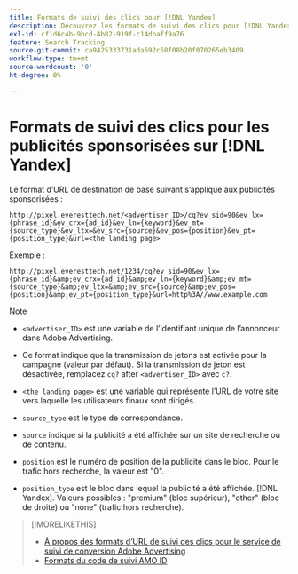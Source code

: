 ```yaml
---
title: Formats de suivi des clics pour [!DNL Yandex]
description: Découvrez les formats de suivi des clics pour [!DNL Yandex] comptes.
exl-id: cf1d6c4b-9bcd-4b82-919f-c14dbaff9a76
feature: Search Tracking
source-git-commit: ca9425333731ada692c68f08b20f070265eb3409
workflow-type: tm+mt
source-wordcount: '0'
ht-degree: 0%

---
```


# Formats de suivi des clics pour les publicités sponsorisées sur [!DNL Yandex]

Le format d’URL de destination de base suivant s’applique aux publicités sponsorisées :

`http://pixel.everesttech.net/<advertiser_ID>/cq?ev_sid=90&ev_lx={phrase_id}&ev_crx={ad_id}&ev_ln={keyword}&ev_mt={source_type}&ev_ltx=&ev_src={source}&ev_pos={position}&ev_pt={position_type}&url=<the landing page>`

Exemple :

`http://pixel.everesttech.net/1234/cq?ev_sid=90&ev_lx={phrase_id}&amp;ev_crx={ad_id}&amp;ev_ln={keyword}&amp;ev_mt={source_type}&amp;ev_ltx=&amp;ev_src={source}&amp;ev_pos={position}&amp;ev_pt={position_type}&url=http%3A//www.example.com`

>[!NOTE]
>
>* `<advertiser_ID>` est une variable de l’identifiant unique de l’annonceur dans Adobe Advertising.
>
>* Ce format indique que la transmission de jetons est activée pour la campagne (valeur par défaut). Si la transmission de jeton est désactivée, remplacez `cq?` after `<advertiser_ID>` avec `c?`.
>
>* `<the landing page>` est une variable qui représente l’URL de votre site vers laquelle les utilisateurs finaux sont dirigés.
>
>* `source_type`  est le type de correspondance.
>
>* `source` indique si la publicité a été affichée sur un site de recherche ou de contenu.
>
>* `position` est le numéro de position de la publicité dans le bloc. Pour le trafic hors recherche, la valeur est &quot;0&quot;.
>
>* `position_type` est le bloc dans lequel la publicité a été affichée. [!DNL Yandex]. Valeurs possibles : &quot;premium&quot; (bloc supérieur), &quot;other&quot; (bloc de droite) ou &quot;none&quot; (trafic hors recherche).

>[!MORELIKETHIS]
>
>* [À propos des formats d’URL de suivi des clics pour le service de suivi de conversion Adobe Advertising](formats-click-tracking-about.md)
>* [Formats du code de suivi AMO ID](amo-id-tracking-parameter.md)
